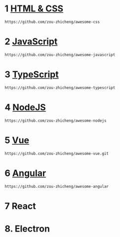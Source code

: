 # 1 [HTML & CSS](https://github.com/zou-zhicheng/awesome-css)
`https://github.com/zou-zhicheng/awesome-css`   

# 2 [JavaScript](https://github.com/zou-zhicheng/awesome-javascript)
`https://github.com/zou-zhicheng/awesome-javascript`

# 3 [TypeScript](https://github.com/zou-zhicheng/awesome-typescript)
`https://github.com/zou-zhicheng/awesome-typescript`

# 4 [NodeJS](https://github.com/zou-zhicheng/awesome-nodejs)
`https://github.com/zou-zhicheng/awesome-nodejs`

# 5 [Vue](https://github.com/zou-zhicheng/awesome-vue.git)
`https://github.com/zou-zhicheng/awesome-vue.git`

# 6 [Angular](https://github.com/zou-zhicheng/awesome-angular)
`https://github.com/zou-zhicheng/awesome-angular`

# 7 React

# 8. Electron